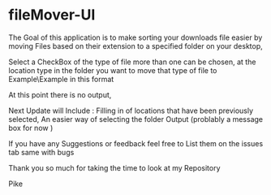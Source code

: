 # fileMover-UI
The Goal of this application is to make sorting your downloads file easier by moving Files based on their extension to a specified folder on your desktop, 


Select a CheckBox of the type of file more than one can be chosen, at the location type in the folder you want to move that type of file to Example\Example in this format 

At this point there is no output,

Next Update will Include :
Filling in of locations that have been previously selected,
An easier way of selecting the folder
Output (problably a message box for now )

If you have any Suggestions or feedback feel free to List them on the issues tab same with bugs 

Thank you so much for taking the time to look at my Repository 

Pike
